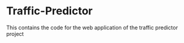 # Traffic-Predictor
This contains the code for the web application of the traffic predictor project
